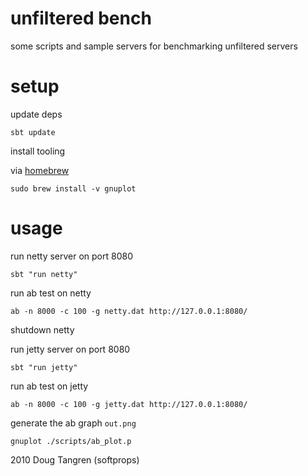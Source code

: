 # unfiltered bench

some scripts and sample servers for benchmarking unfiltered servers

# setup

update deps

    sbt update

install tooling

via [homebrew](https://github.com/mxcl/homebrew)

    sudo brew install -v gnuplot

# usage

run netty server on port 8080

    sbt "run netty"

run ab test on netty

    ab -n 8000 -c 100 -g netty.dat http://127.0.0.1:8080/

shutdown netty

run jetty server on port 8080

    sbt "run jetty"

run ab test on jetty

    ab -n 8000 -c 100 -g jetty.dat http://127.0.0.1:8080/

generate the ab graph `out.png`

    gnuplot ./scripts/ab_plot.p

2010 Doug Tangren (softprops)